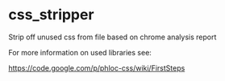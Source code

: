 css_stripper
============

Strip off unused css from file based on chrome analysis report


For more information on used libraries see:

https://code.google.com/p/phloc-css/wiki/FirstSteps
